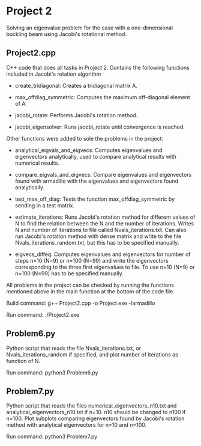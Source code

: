 # Project 2

Solving an eigenvalue problem for the case with a one-dimensional buckling beam using Jacobi's rotational method.

Project2.cpp
----
C++ code that does all tasks in Project 2. Contains the following functions included in Jacobi's rotation algorithm

- create_tridiagonal: Creates a tridiagonal matrix A.
 
- max_offdiag_symmetric: Computes the maximum off-diagonal element of A. 

- jacobi_rotate: Performs Jacobi's rotation method. 

- jacobi_eigensolver: Runs jacobi_rotate until convergence is reached. 

Other functions were added to sole the problems in the project:

- analytical_eigvals_and_eigvecs: Computes eigenvalues and eigenvectors analytically, used to compare analytical results 
with numerical results.

- compare_eigvals_and_eigvecs: Compare eigenvalues and eigenvectors found with armadillo with the eigenvalues 
and eigenvectors found analytically.

- test_max_off_diag: Tests the function max_offdiag_symmetric by sending in a test matrix.

- estimate_iterations: Runs Jacobi's rotation method for different values of N to find the relation between 
the N and the number of iterations. Writes N and number of iterations to file called Nvals_iterations.txt. 
Can also run Jacobi's rotation method with dense matrix and write to the file Nvals_iterations_random.txt, 
but this has to be specified manually.

- eigvecs_diffeq: Computes eigenvalues and eigenvectors for number of steps n=10 (N=9) or n=100 (N=99) and write the 
eigenvectors corresponding to the three first eigenvalues to file. To use n=10 (N=9) or n=100 (N=99) has to be 
specified manually.

All problems in the project can be checked by running the functions mentioned above in the main function 
at the bottom of the code file.

Build command: g++ Project2.cpp -o Project.exe -larmadillo

Run command: ./Project2.exe


Problem6.py
----
Python script that reads the file Nvals_iterations.txt, or Nvals_iterations_random if specified, 
and plot number of iterations as function of N.

Run command: python3 Problem6.py


Problem7.py
----
Python script that reads the files numerical_eigenvectors_n10.txt and analytical_eigenvectors_n10.txt if n=10.
n10 should be changed to n100 if n=100. Plot subplots comparing eigenvectors found by Jacobi's rotation method
with analytical eigenvectors for n=10 and n=100.

Run command: python3 Problem7.py
